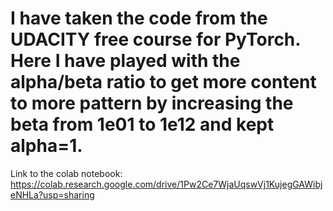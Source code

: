 <h1>I have taken the code from the UDACITY free course for PyTorch.<br>
Here I have played with the alpha/beta ratio to get more content to more pattern by increasing the beta from 1e01 to 1e12 and kept alpha=1.</h1>

Link to the colab notebook:
https://colab.research.google.com/drive/1Pw2Ce7WjaUqswVj1KujegGAWibjeNHLa?usp=sharing
